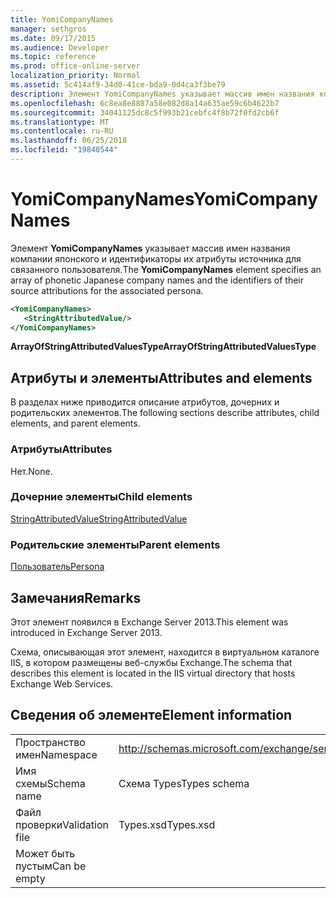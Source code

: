 ```yaml
---
title: YomiCompanyNames
manager: sethgros
ms.date: 09/17/2015
ms.audience: Developer
ms.topic: reference
ms.prod: office-online-server
localization_priority: Normal
ms.assetid: 5c414af9-34d0-41ce-bda9-0d4ca3f3be79
description: Элемент YomiCompanyNames указывает массив имен названия компании японского и идентификаторы их атрибуты источника для связанного пользователя.
ms.openlocfilehash: 6c8ea8e8887a58e082d8a14a635ae59c6b4622b7
ms.sourcegitcommit: 34041125dc8c5f993b21cebfc4f8b72f0fd2cb6f
ms.translationtype: MT
ms.contentlocale: ru-RU
ms.lasthandoff: 06/25/2018
ms.locfileid: "19840544"
---
```

# <a name="yomicompanynames"></a><span data-ttu-id="1b691-103">YomiCompanyNames</span><span class="sxs-lookup"><span data-stu-id="1b691-103">YomiCompanyNames</span></span>

<span data-ttu-id="1b691-104">Элемент **YomiCompanyNames** указывает массив имен названия компании японского и идентификаторы их атрибуты источника для связанного пользователя.</span><span class="sxs-lookup"><span data-stu-id="1b691-104">The **YomiCompanyNames** element specifies an array of phonetic Japanese company names and the identifiers of their source attributions for the associated persona.</span></span> 
  
```XML
<YomiCompanyNames>
   <StringAttributedValue/>
</YomiCompanyNames>
```

 <span data-ttu-id="1b691-105">**ArrayOfStringAttributedValuesType**</span><span class="sxs-lookup"><span data-stu-id="1b691-105">**ArrayOfStringAttributedValuesType**</span></span>
## <a name="attributes-and-elements"></a><span data-ttu-id="1b691-106">Атрибуты и элементы</span><span class="sxs-lookup"><span data-stu-id="1b691-106">Attributes and elements</span></span>

<span data-ttu-id="1b691-107">В разделах ниже приводится описание атрибутов, дочерних и родительских элементов.</span><span class="sxs-lookup"><span data-stu-id="1b691-107">The following sections describe attributes, child elements, and parent elements.</span></span>
  
### <a name="attributes"></a><span data-ttu-id="1b691-108">Атрибуты</span><span class="sxs-lookup"><span data-stu-id="1b691-108">Attributes</span></span>

<span data-ttu-id="1b691-109">Нет.</span><span class="sxs-lookup"><span data-stu-id="1b691-109">None.</span></span>
  
### <a name="child-elements"></a><span data-ttu-id="1b691-110">Дочерние элементы</span><span class="sxs-lookup"><span data-stu-id="1b691-110">Child elements</span></span>

[<span data-ttu-id="1b691-111">StringAttributedValue</span><span class="sxs-lookup"><span data-stu-id="1b691-111">StringAttributedValue</span></span>](stringattributedvalue.md)
  
### <a name="parent-elements"></a><span data-ttu-id="1b691-112">Родительские элементы</span><span class="sxs-lookup"><span data-stu-id="1b691-112">Parent elements</span></span>

[<span data-ttu-id="1b691-113">Пользователь</span><span class="sxs-lookup"><span data-stu-id="1b691-113">Persona</span></span>](persona.md)
  
## <a name="remarks"></a><span data-ttu-id="1b691-114">Замечания</span><span class="sxs-lookup"><span data-stu-id="1b691-114">Remarks</span></span>

<span data-ttu-id="1b691-115">Этот элемент появился в Exchange Server 2013.</span><span class="sxs-lookup"><span data-stu-id="1b691-115">This element was introduced in Exchange Server 2013.</span></span>
  
<span data-ttu-id="1b691-116">Схема, описывающая этот элемент, находится в виртуальном каталоге IIS, в котором размещены веб-службы Exchange.</span><span class="sxs-lookup"><span data-stu-id="1b691-116">The schema that describes this element is located in the IIS virtual directory that hosts Exchange Web Services.</span></span>
  
## <a name="element-information"></a><span data-ttu-id="1b691-117">Сведения об элементе</span><span class="sxs-lookup"><span data-stu-id="1b691-117">Element information</span></span>

|||
|:-----|:-----|
|<span data-ttu-id="1b691-118">Пространство имен</span><span class="sxs-lookup"><span data-stu-id="1b691-118">Namespace</span></span>  <br/> |http://schemas.microsoft.com/exchange/services/2006/types  <br/> |
|<span data-ttu-id="1b691-119">Имя схемы</span><span class="sxs-lookup"><span data-stu-id="1b691-119">Schema name</span></span>  <br/> |<span data-ttu-id="1b691-120">Схема Types</span><span class="sxs-lookup"><span data-stu-id="1b691-120">Types schema</span></span>  <br/> |
|<span data-ttu-id="1b691-121">Файл проверки</span><span class="sxs-lookup"><span data-stu-id="1b691-121">Validation file</span></span>  <br/> |<span data-ttu-id="1b691-122">Types.xsd</span><span class="sxs-lookup"><span data-stu-id="1b691-122">Types.xsd</span></span>  <br/> |
|<span data-ttu-id="1b691-123">Может быть пустым</span><span class="sxs-lookup"><span data-stu-id="1b691-123">Can be empty</span></span>  <br/> ||
   

